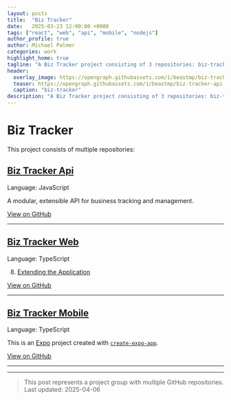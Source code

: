 ```yaml
---
layout: posts
title:  "Biz Tracker"
date:   2025-03-23 12:00:00 +0000
tags: ["react", "web", "api", "mobile", "nodejs"]
author_profile: true
author: Michael Palmer
categories: work
highlight_home: true
tagline: "A Biz Tracker project consisting of 3 repositories: biz-tracker-api, biz-tracker-web, biz-tracker-mobile"
header:
  overlay_image: https://opengraph.githubassets.com/1/beastmp/biz-tracker-api
  teaser: https://opengraph.githubassets.com/1/beastmp/biz-tracker-api
  caption: "biz-tracker"
description: "A Biz Tracker project consisting of 3 repositories: biz-tracker-api, biz-tracker-web, biz-tracker-mobile"
---
```


# Biz Tracker

This project consists of multiple repositories:

## [Biz Tracker Api](/work/2025/03/23/github-biz-tracker-api)

Language: JavaScript

A modular, extensible API for business tracking and management.

[View on GitHub](https://github.com/beastmp/biz-tracker-api)

---

## [Biz Tracker Web](/work/2025/03/23/github-biz-tracker-web)

Language: TypeScript

8. [Extending the Application](#extending-the-application)

[View on GitHub](https://github.com/beastmp/biz-tracker-web)

---

## [Biz Tracker Mobile](/work/2025/03/23/github-biz-tracker-mobile)

Language: TypeScript

This is an [Expo](https://expo.dev) project created with [`create-expo-app`](https://www.npmjs.com/package/create-expo-app).

[View on GitHub](https://github.com/beastmp/biz-tracker-mobile)

---



---


> This post represents a project group with multiple GitHub repositories.  
> Last updated: 2025-04-06
